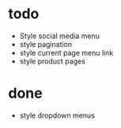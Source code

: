 todo
=====
* Style social media menu
* style pagination
* style current page menu link
* style product pages


done
====
* style dropdown menus
